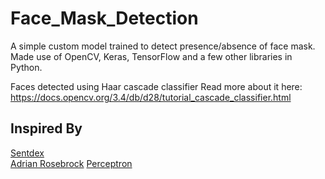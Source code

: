 # Face_Mask_Detection
A simple custom model trained to detect presence/absence of face mask.
Made use of OpenCV, Keras, TensorFlow and a few other libraries in Python.

Faces detected using Haar cascade classifier
Read more about it here: https://docs.opencv.org/3.4/db/d28/tutorial_cascade_classifier.html


## Inspired By
[Sentdex](https://pythonprogramming.net/convolutional-neural-network-deep-learning-python-tensorflow-keras/) \
[Adrian Rosebrock](https://www.pyimagesearch.com/2020/05/04/covid-19-face-mask-detector-with-opencv-keras-tensorflow-and-deep-learning/) 
[Perceptron](https://www.youtube.com/channel/UCPNj_I8xUYCfDrAdP7tJXyg/featured) 
